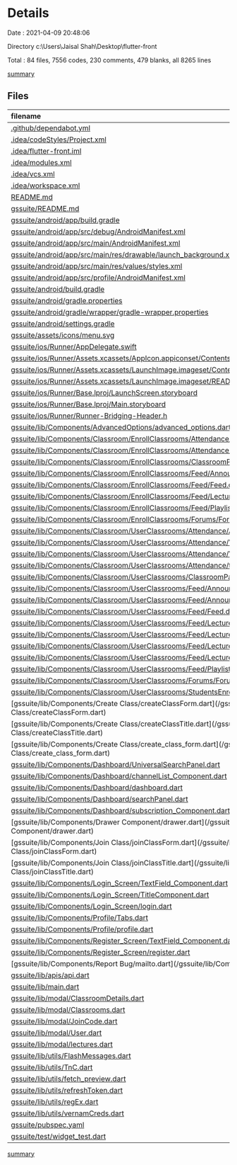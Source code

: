 # Details

Date : 2021-04-09 20:48:06

Directory c:\Users\Jaisal Shah\Desktop\flutter-front

Total : 84 files,  7556 codes, 230 comments, 479 blanks, all 8265 lines

[summary](results.md)

## Files
| filename | language | code | comment | blank | total |
| :--- | :--- | ---: | ---: | ---: | ---: |
| [.github/dependabot.yml](/.github/dependabot.yml) | YAML | 6 | 4 | 3 | 13 |
| [.idea/codeStyles/Project.xml](/.idea/codeStyles/Project.xml) | XML | 116 | 0 | 0 | 116 |
| [.idea/flutter-front.iml](/.idea/flutter-front.iml) | XML | 12 | 0 | 0 | 12 |
| [.idea/modules.xml](/.idea/modules.xml) | XML | 8 | 0 | 0 | 8 |
| [.idea/vcs.xml](/.idea/vcs.xml) | XML | 6 | 0 | 0 | 6 |
| [.idea/workspace.xml](/.idea/workspace.xml) | XML | 59 | 0 | 0 | 59 |
| [README.md](/README.md) | Markdown | 3 | 0 | 3 | 6 |
| [gssuite/README.md](/gssuite/README.md) | Markdown | 10 | 0 | 7 | 17 |
| [gssuite/android/app/build.gradle](/gssuite/android/app/build.gradle) | Groovy | 50 | 3 | 12 | 65 |
| [gssuite/android/app/src/debug/AndroidManifest.xml](/gssuite/android/app/src/debug/AndroidManifest.xml) | XML | 4 | 3 | 1 | 8 |
| [gssuite/android/app/src/main/AndroidManifest.xml](/gssuite/android/app/src/main/AndroidManifest.xml) | XML | 31 | 16 | 1 | 48 |
| [gssuite/android/app/src/main/res/drawable/launch_background.xml](/gssuite/android/app/src/main/res/drawable/launch_background.xml) | XML | 4 | 7 | 2 | 13 |
| [gssuite/android/app/src/main/res/values/styles.xml](/gssuite/android/app/src/main/res/values/styles.xml) | XML | 9 | 9 | 1 | 19 |
| [gssuite/android/app/src/profile/AndroidManifest.xml](/gssuite/android/app/src/profile/AndroidManifest.xml) | XML | 4 | 3 | 1 | 8 |
| [gssuite/android/build.gradle](/gssuite/android/build.gradle) | Groovy | 27 | 0 | 6 | 33 |
| [gssuite/android/gradle.properties](/gssuite/android/gradle.properties) | Properties | 4 | 0 | 1 | 5 |
| [gssuite/android/gradle/wrapper/gradle-wrapper.properties](/gssuite/android/gradle/wrapper/gradle-wrapper.properties) | Properties | 5 | 1 | 1 | 7 |
| [gssuite/android/settings.gradle](/gssuite/android/settings.gradle) | Groovy | 8 | 0 | 4 | 12 |
| [gssuite/assets/icons/menu.svg](/gssuite/assets/icons/menu.svg) | XML | 0 | 0 | 1 | 1 |
| [gssuite/ios/Runner/AppDelegate.swift](/gssuite/ios/Runner/AppDelegate.swift) | Swift | 12 | 0 | 2 | 14 |
| [gssuite/ios/Runner/Assets.xcassets/AppIcon.appiconset/Contents.json](/gssuite/ios/Runner/Assets.xcassets/AppIcon.appiconset/Contents.json) | JSON | 122 | 0 | 1 | 123 |
| [gssuite/ios/Runner/Assets.xcassets/LaunchImage.imageset/Contents.json](/gssuite/ios/Runner/Assets.xcassets/LaunchImage.imageset/Contents.json) | JSON | 23 | 0 | 1 | 24 |
| [gssuite/ios/Runner/Assets.xcassets/LaunchImage.imageset/README.md](/gssuite/ios/Runner/Assets.xcassets/LaunchImage.imageset/README.md) | Markdown | 3 | 0 | 2 | 5 |
| [gssuite/ios/Runner/Base.lproj/LaunchScreen.storyboard](/gssuite/ios/Runner/Base.lproj/LaunchScreen.storyboard) | XML | 36 | 1 | 1 | 38 |
| [gssuite/ios/Runner/Base.lproj/Main.storyboard](/gssuite/ios/Runner/Base.lproj/Main.storyboard) | XML | 25 | 1 | 1 | 27 |
| [gssuite/ios/Runner/Runner-Bridging-Header.h](/gssuite/ios/Runner/Runner-Bridging-Header.h) | C++ | 1 | 0 | 1 | 2 |
| [gssuite/lib/Components/AdvancedOptions/advanced_options.dart](/gssuite/lib/Components/AdvancedOptions/advanced_options.dart) | Dart | 118 | 0 | 2 | 120 |
| [gssuite/lib/Components/Classroom/EnrollClassrooms/Attendance/Attendance.dart](/gssuite/lib/Components/Classroom/EnrollClassrooms/Attendance/Attendance.dart) | Dart | 189 | 0 | 9 | 198 |
| [gssuite/lib/Components/Classroom/EnrollClassrooms/Attendance/ViewAttendance.dart](/gssuite/lib/Components/Classroom/EnrollClassrooms/Attendance/ViewAttendance.dart) | Dart | 185 | 1 | 7 | 193 |
| [gssuite/lib/Components/Classroom/EnrollClassrooms/ClassroomPanelEnrolled.dart](/gssuite/lib/Components/Classroom/EnrollClassrooms/ClassroomPanelEnrolled.dart) | Dart | 181 | 0 | 8 | 189 |
| [gssuite/lib/Components/Classroom/EnrollClassrooms/Feed/Announcement/Announcement.dart](/gssuite/lib/Components/Classroom/EnrollClassrooms/Feed/Announcement/Announcement.dart) | Dart | 155 | 3 | 7 | 165 |
| [gssuite/lib/Components/Classroom/EnrollClassrooms/Feed/Feed.dart](/gssuite/lib/Components/Classroom/EnrollClassrooms/Feed/Feed.dart) | Dart | 59 | 1 | 5 | 65 |
| [gssuite/lib/Components/Classroom/EnrollClassrooms/Feed/Lectures/Lecture.dart](/gssuite/lib/Components/Classroom/EnrollClassrooms/Feed/Lectures/Lecture.dart) | Dart | 181 | 2 | 8 | 191 |
| [gssuite/lib/Components/Classroom/EnrollClassrooms/Feed/Playlist/Playlist.dart](/gssuite/lib/Components/Classroom/EnrollClassrooms/Feed/Playlist/Playlist.dart) | Dart | 15 | 0 | 5 | 20 |
| [gssuite/lib/Components/Classroom/EnrollClassrooms/Forums/Forums.dart](/gssuite/lib/Components/Classroom/EnrollClassrooms/Forums/Forums.dart) | Dart | 230 | 1 | 11 | 242 |
| [gssuite/lib/Components/Classroom/UserClassrooms/Attendance/Attendance.dart](/gssuite/lib/Components/Classroom/UserClassrooms/Attendance/Attendance.dart) | Dart | 136 | 1 | 11 | 148 |
| [gssuite/lib/Components/Classroom/UserClassrooms/Attendance/ViewAttendance.dart](/gssuite/lib/Components/Classroom/UserClassrooms/Attendance/ViewAttendance.dart) | Dart | 212 | 1 | 8 | 221 |
| [gssuite/lib/Components/Classroom/UserClassrooms/Attendance/ViewSTudentAttendance.dart](/gssuite/lib/Components/Classroom/UserClassrooms/Attendance/ViewSTudentAttendance.dart) | Dart | 54 | 0 | 4 | 58 |
| [gssuite/lib/Components/Classroom/UserClassrooms/Attendance/takeAttendance.dart](/gssuite/lib/Components/Classroom/UserClassrooms/Attendance/takeAttendance.dart) | Dart | 185 | 0 | 10 | 195 |
| [gssuite/lib/Components/Classroom/UserClassrooms/ClassroomPanel.dart](/gssuite/lib/Components/Classroom/UserClassrooms/ClassroomPanel.dart) | Dart | 224 | 0 | 8 | 232 |
| [gssuite/lib/Components/Classroom/UserClassrooms/Feed/Announcement/AddAnnouncement.dart](/gssuite/lib/Components/Classroom/UserClassrooms/Feed/Announcement/AddAnnouncement.dart) | Dart | 221 | 14 | 9 | 244 |
| [gssuite/lib/Components/Classroom/UserClassrooms/Feed/Announcement/Announcement.dart](/gssuite/lib/Components/Classroom/UserClassrooms/Feed/Announcement/Announcement.dart) | Dart | 163 | 1 | 8 | 172 |
| [gssuite/lib/Components/Classroom/UserClassrooms/Feed/Feed.dart](/gssuite/lib/Components/Classroom/UserClassrooms/Feed/Feed.dart) | Dart | 60 | 1 | 5 | 66 |
| [gssuite/lib/Components/Classroom/UserClassrooms/Feed/Lectures/AddLecture/AddLecture.dart](/gssuite/lib/Components/Classroom/UserClassrooms/Feed/Lectures/AddLecture/AddLecture.dart) | Dart | 256 | 3 | 10 | 269 |
| [gssuite/lib/Components/Classroom/UserClassrooms/Feed/Lectures/Lecture.dart](/gssuite/lib/Components/Classroom/UserClassrooms/Feed/Lectures/Lecture.dart) | Dart | 203 | 2 | 8 | 213 |
| [gssuite/lib/Components/Classroom/UserClassrooms/Feed/Lectures/VideoPlayer/Video.dart](/gssuite/lib/Components/Classroom/UserClassrooms/Feed/Lectures/VideoPlayer/Video.dart) | Dart | 41 | 1 | 7 | 49 |
| [gssuite/lib/Components/Classroom/UserClassrooms/Feed/Lectures/VideoPlayer/YoutubeVideo.dart](/gssuite/lib/Components/Classroom/UserClassrooms/Feed/Lectures/VideoPlayer/YoutubeVideo.dart) | Dart | 0 | 50 | 6 | 56 |
| [gssuite/lib/Components/Classroom/UserClassrooms/Feed/Playlist/Playlist.dart](/gssuite/lib/Components/Classroom/UserClassrooms/Feed/Playlist/Playlist.dart) | Dart | 13 | 0 | 3 | 16 |
| [gssuite/lib/Components/Classroom/UserClassrooms/Forums/Forums.dart](/gssuite/lib/Components/Classroom/UserClassrooms/Forums/Forums.dart) | Dart | 247 | 1 | 11 | 259 |
| [gssuite/lib/Components/Classroom/UserClassrooms/StudentsEnrolled.dart](/gssuite/lib/Components/Classroom/UserClassrooms/StudentsEnrolled.dart) | Dart | 229 | 2 | 9 | 240 |
| [gssuite/lib/Components/Create Class/createClassForm.dart](/gssuite/lib/Components/Create Class/createClassForm.dart) | Dart | 178 | 8 | 13 | 199 |
| [gssuite/lib/Components/Create Class/createClassTitle.dart](/gssuite/lib/Components/Create Class/createClassTitle.dart) | Dart | 44 | 0 | 2 | 46 |
| [gssuite/lib/Components/Create Class/create_class_form.dart](/gssuite/lib/Components/Create Class/create_class_form.dart) | Dart | 95 | 0 | 7 | 102 |
| [gssuite/lib/Components/Dashboard/UniversalSearchPanel.dart](/gssuite/lib/Components/Dashboard/UniversalSearchPanel.dart) | Dart | 105 | 0 | 3 | 108 |
| [gssuite/lib/Components/Dashboard/channelList_Component.dart](/gssuite/lib/Components/Dashboard/channelList_Component.dart) | Dart | 238 | 0 | 7 | 245 |
| [gssuite/lib/Components/Dashboard/dashboard.dart](/gssuite/lib/Components/Dashboard/dashboard.dart) | Dart | 434 | 8 | 13 | 455 |
| [gssuite/lib/Components/Dashboard/searchPanel.dart](/gssuite/lib/Components/Dashboard/searchPanel.dart) | Dart | 154 | 0 | 12 | 166 |
| [gssuite/lib/Components/Dashboard/subscription_Component.dart](/gssuite/lib/Components/Dashboard/subscription_Component.dart) | Dart | 57 | 7 | 4 | 68 |
| [gssuite/lib/Components/Drawer Component/drawer.dart](/gssuite/lib/Components/Drawer Component/drawer.dart) | Dart | 87 | 0 | 4 | 91 |
| [gssuite/lib/Components/Join Class/joinClassForm.dart](/gssuite/lib/Components/Join Class/joinClassForm.dart) | Dart | 170 | 5 | 14 | 189 |
| [gssuite/lib/Components/Join Class/joinClassTitle.dart](/gssuite/lib/Components/Join Class/joinClassTitle.dart) | Dart | 44 | 0 | 2 | 46 |
| [gssuite/lib/Components/Login_Screen/TextField_Component.dart](/gssuite/lib/Components/Login_Screen/TextField_Component.dart) | Dart | 310 | 1 | 12 | 323 |
| [gssuite/lib/Components/Login_Screen/TitleComponent.dart](/gssuite/lib/Components/Login_Screen/TitleComponent.dart) | Dart | 44 | 0 | 2 | 46 |
| [gssuite/lib/Components/Login_Screen/login.dart](/gssuite/lib/Components/Login_Screen/login.dart) | Dart | 63 | 4 | 10 | 77 |
| [gssuite/lib/Components/Profile/Tabs.dart](/gssuite/lib/Components/Profile/Tabs.dart) | Dart | 32 | 0 | 3 | 35 |
| [gssuite/lib/Components/Profile/profile.dart](/gssuite/lib/Components/Profile/profile.dart) | Dart | 381 | 4 | 9 | 394 |
| [gssuite/lib/Components/Register_Screen/TextField_Component.dart](/gssuite/lib/Components/Register_Screen/TextField_Component.dart) | Dart | 397 | 0 | 10 | 407 |
| [gssuite/lib/Components/Register_Screen/register.dart](/gssuite/lib/Components/Register_Screen/register.dart) | Dart | 28 | 0 | 5 | 33 |
| [gssuite/lib/Components/Report Bug/mailto.dart](/gssuite/lib/Components/Report Bug/mailto.dart) | Dart | 10 | 0 | 2 | 12 |
| [gssuite/lib/apis/api.dart](/gssuite/lib/apis/api.dart) | Dart | 40 | 0 | 29 | 69 |
| [gssuite/lib/main.dart](/gssuite/lib/main.dart) | Dart | 72 | 6 | 6 | 84 |
| [gssuite/lib/modal/ClassroomDetails.dart](/gssuite/lib/modal/ClassroomDetails.dart) | Dart | 41 | 0 | 8 | 49 |
| [gssuite/lib/modal/Classrooms.dart](/gssuite/lib/modal/Classrooms.dart) | Dart | 38 | 0 | 8 | 46 |
| [gssuite/lib/modal/JoinCode.dart](/gssuite/lib/modal/JoinCode.dart) | Dart | 44 | 0 | 8 | 52 |
| [gssuite/lib/modal/User.dart](/gssuite/lib/modal/User.dart) | Dart | 18 | 0 | 4 | 22 |
| [gssuite/lib/modal/lectures.dart](/gssuite/lib/modal/lectures.dart) | Dart | 80 | 2 | 12 | 94 |
| [gssuite/lib/utils/FlashMessages.dart](/gssuite/lib/utils/FlashMessages.dart) | Dart | 33 | 0 | 2 | 35 |
| [gssuite/lib/utils/TnC.dart](/gssuite/lib/utils/TnC.dart) | Dart | 3 | 0 | 1 | 4 |
| [gssuite/lib/utils/fetch_preview.dart](/gssuite/lib/utils/fetch_preview.dart) | Dart | 54 | 6 | 10 | 70 |
| [gssuite/lib/utils/refreshToken.dart](/gssuite/lib/utils/refreshToken.dart) | Dart | 12 | 0 | 2 | 14 |
| [gssuite/lib/utils/regEx.dart](/gssuite/lib/utils/regEx.dart) | Dart | 7 | 0 | 1 | 8 |
| [gssuite/lib/utils/vernamCreds.dart](/gssuite/lib/utils/vernamCreds.dart) | Dart | 38 | 0 | 1 | 39 |
| [gssuite/pubspec.yaml](/gssuite/pubspec.yaml) | YAML | 46 | 36 | 14 | 96 |
| [gssuite/test/widget_test.dart](/gssuite/test/widget_test.dart) | Dart | 14 | 10 | 7 | 31 |

[summary](results.md)